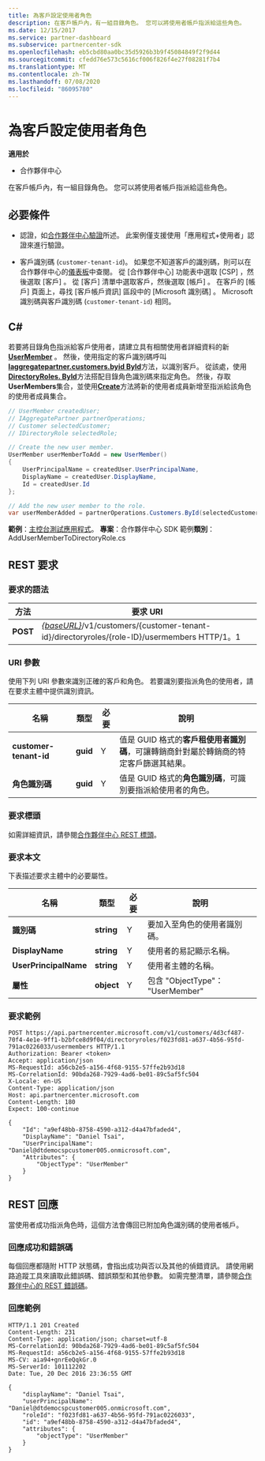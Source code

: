 ```yaml
---
title: 為客戶設定使用者角色
description: 在客戶帳戶內，有一組目錄角色。 您可以將使用者帳戶指派給這些角色。
ms.date: 12/15/2017
ms.service: partner-dashboard
ms.subservice: partnercenter-sdk
ms.openlocfilehash: eb5cbd80aa0bc35d5926b3b9f45084849f2f9d44
ms.sourcegitcommit: cfedd76e573c5616cf006f826f4e27f08281f7b4
ms.translationtype: MT
ms.contentlocale: zh-TW
ms.lasthandoff: 07/08/2020
ms.locfileid: "86095780"
---
```

# <a name="set-user-roles-for-a-customer"></a>為客戶設定使用者角色

**適用於**

- 合作夥伴中心

在客戶帳戶內，有一組目錄角色。 您可以將使用者帳戶指派給這些角色。

## <a name="prerequisites"></a>必要條件

- 認證，如[合作夥伴中心驗證](partner-center-authentication.md)所述。 此案例僅支援使用「應用程式+使用者」認證來進行驗證。

- 客戶識別碼 (`customer-tenant-id`)。 如果您不知道客戶的識別碼，則可以在合作夥伴中心的[儀表板](https://partner.microsoft.com/dashboard)中查閱。 從 [合作夥伴中心] 功能表中選取 [CSP]  ，然後選取 [客戶]  。 從 [客戶] 清單中選取客戶，然後選取 [帳戶]  。 在客戶的 [帳戶] 頁面上，尋找 [客戶帳戶資訊]  區段中的 [Microsoft 識別碼]  。 Microsoft 識別碼與客戶識別碼 (`customer-tenant-id`) 相同。

## <a name="c"></a>C\#

若要將目錄角色指派給客戶使用者，請建立具有相關使用者詳細資料的新[**UserMember**](https://docs.microsoft.com/dotnet/api/microsoft.store.partnercenter.models.roles.usermember) 。 然後，使用指定的客戶識別碼呼叫[**Iaggregatepartner.customers.byid ById**](https://docs.microsoft.com/dotnet/api/microsoft.store.partnercenter.customers.icustomercollection.byid)方法，以識別客戶。 從該處，使用[**DirectoryRoles. ById**](https://docs.microsoft.com/dotnet/api/microsoft.store.partnercenter.customerdirectoryroles.idirectoryrolecollection.byid)方法搭配目錄角色識別碼來指定角色。 然後，存取**UserMembers**集合，並使用[**Create**](https://docs.microsoft.com/dotnet/api/microsoft.store.partnercenter.customerdirectoryroles.iusermembercollection.create)方法將新的使用者成員新增至指派給該角色的使用者成員集合。

``` csharp
// UserMember createdUser;
// IAggregatePartner partnerOperations;
// Customer selectedCustomer;
// IDirectoryRole selectedRole;

// Create the new user member.
UserMember userMemberToAdd = new UserMember()
{
    UserPrincipalName = createdUser.UserPrincipalName,
    DisplayName = createdUser.DisplayName,
    Id = createdUser.Id
};

// Add the new user member to the role.
var userMemberAdded = partnerOperations.Customers.ById(selectedCustomer.Id).DirectoryRoles.ById(selectedRole.Id).UserMembers.Create(userMemberToAdd);
```

**範例**：[主控台測試應用程式](console-test-app.md)。 **專案**：合作夥伴中心 SDK 範例**類別**： AddUserMemberToDirectoryRole.cs

## <a name="rest-request"></a>REST 要求

### <a name="request-syntax"></a>要求的語法

| 方法   | 要求 URI                                                                                                                 |
|----------|-----------------------------------------------------------------------------------------------------------------------------|
| **POST** | [*{baseURL}*](partner-center-rest-urls.md)/v1/customers/{customer-tenant-id}/directoryroles/{role-ID}/usermembers HTTP/1。1 |

### <a name="uri-parameter"></a>URI 參數

使用下列 URI 參數來識別正確的客戶和角色。 若要識別要指派角色的使用者，請在要求主體中提供識別資訊。

| 名稱                   | 類型     | 必要 | 說明                                                                                                                                            |
|------------------------|----------|----------|--------------------------------------------------------------------------------------------------------------------------------------------------------|
| **customer-tenant-id** | **guid** | Y        | 值是 GUID 格式的**客戶租使用者識別碼**，可讓轉銷商針對屬於轉銷商的特定客戶篩選其結果。 |
| **角色識別碼**            | **guid** | Y        | 值是 GUID 格式的**角色識別碼**，可識別要指派給使用者的角色。                                                              |

### <a name="request-headers"></a>要求標頭

如需詳細資訊，請參閱[合作夥伴中心 REST 標頭](headers.md)。

### <a name="request-body"></a>要求本文

下表描述要求主體中的必要屬性。

| 名稱                  | 類型       | 必要 | 說明                            |
|-----------------------|------------|----------|----------------------------------------|
| **識別碼**                | **string** | Y        | 要加入至角色的使用者識別碼。 |
| **DisplayName**       | **string** | Y        | 使用者的易記顯示名稱。 |
| **UserPrincipalName** | **string** | Y        | 使用者主體的名稱。        |
| **屬性**        | **object** | Y        | 包含 "ObjectType"： "UserMember"     |

### <a name="request-example"></a>要求範例

```http
POST https://api.partnercenter.microsoft.com/v1/customers/4d3cf487-70f4-4e1e-9ff1-b2bfce8d9f04/directoryroles/f023fd81-a637-4b56-95fd-791ac0226033/usermembers HTTP/1.1
Authorization: Bearer <token>
Accept: application/json
MS-RequestId: a56cb2e5-a156-4f68-9155-57ffe2b93d18
MS-CorrelationId: 90bda268-7929-4ad6-be01-89c5af5fc504
X-Locale: en-US
Content-Type: application/json
Host: api.partnercenter.microsoft.com
Content-Length: 180
Expect: 100-continue

{
    "Id": "a9ef48bb-8758-4590-a312-d4a47bfaded4",
    "DisplayName": "Daniel Tsai",
    "UserPrincipalName": "Daniel@dtdemocspcustomer005.onmicrosoft.com",
    "Attributes": {
        "ObjectType": "UserMember"
    }
}
```

## <a name="rest-response"></a>REST 回應

當使用者成功指派角色時，這個方法會傳回已附加角色識別碼的使用者帳戶。

### <a name="response-success-and-error-codes"></a>回應成功和錯誤碼

每個回應都隨附 HTTP 狀態碼，會指出成功與否以及其他的偵錯資訊。 請使用網路追蹤工具來讀取此錯誤碼、錯誤類型和其他參數。 如需完整清單，請參閱[合作夥伴中心的 REST 錯誤碼](error-codes.md)。

### <a name="response-example"></a>回應範例

```http
HTTP/1.1 201 Created
Content-Length: 231
Content-Type: application/json; charset=utf-8
MS-CorrelationId: 90bda268-7929-4ad6-be01-89c5af5fc504
MS-RequestId: a56cb2e5-a156-4f68-9155-57ffe2b93d18
MS-CV: aia94+gnrEeQqkGr.0
MS-ServerId: 101112202
Date: Tue, 20 Dec 2016 23:36:55 GMT

{
    "displayName": "Daniel Tsai",
    "userPrincipalName": "Daniel@dtdemocspcustomer005.onmicrosoft.com",
    "roleId": "f023fd81-a637-4b56-95fd-791ac0226033",
    "id": "a9ef48bb-8758-4590-a312-d4a47bfaded4",
    "attributes": {
        "objectType": "UserMember"
    }
}
```
